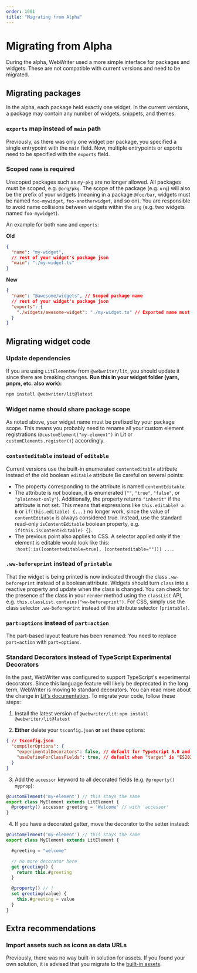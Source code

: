 ```yaml
---
order: 1001
title: "Migrating from Alpha"
---
```


# Migrating from Alpha
During the alpha, WebWriter used a more simple interface for packages and widgets. These are not compatible with current versions and need to be migrated.

## Migrating packages
In the alpha, each package held exactly one widget. In the current versions, a package may contain any number of widgets, snippets, and themes.

### `exports` map instead of `main` path
Previously, as there was only one widget per package, you specified a single entrypoint with the `main` field. Now, multiple entrypoints or exports need to be specified with the `exports` field.

### Scoped `name` is required
Unscoped packages such as `my-pkg` are no longer allowed. All packages must be scoped, e.g. `@org/pkg`. The scope of the package (e.g. `org`) will also be the prefix of your widgets (meaning in a package `@foo/bar`, widgets must be named `foo-mywidget`, `foo-anotherwidget`, and so on). You are responsible to avoid name collisions between widgets within the `org` (e.g. two widgets named `foo-mywidget`).


An example for both `name` and `exports`:

**Old**
```json
{
  "name": "my-widget",
  // rest of your widget's package json
  "main": "./my-widget.ts"
}
```

**New**
```json
{
  "name": "@awesome/widgets", // Scoped package name
  // rest of your widget's package json
  "exports": {
    "./widgets/awesome-widget": "./my-widget.ts" // Exported name must match the package scope
  }
}
```

## Migrating widget code

### Update dependencies
If you are using `LitElementWw` from `@webwriter/lit`, you should update it since there are breaking changes.
**Run this in your widget folder (yarn, pnpm, etc. also work):**
```sh
npm install @webwriter/lit@latest
```

### Widget name should share package scope
As noted above, your widget name must be prefixed by your package scope. This means you probably need to rename all your custom element registrations (`@customElement("my-element")` in Lit or `customElements.register()`) accordingly. 

### `contenteditable` instead of `editable`
Current versions use the built-in enumerated `contenteditable` attribute instead of the old boolean `editable` attribute
Be careful on several points:
- The property corresponding to the attribute is named `contentEditable`.
- The attribute is *not* boolean, it is enumerated (`""`, `"true"`, `"false"`, or `"plaintext-only"`). Additionally, the property returns `"inherit"` if the attribute is not set. This means that expressions like `this.editable? a: b` or `if(this.editable) {...}` no longer work, since the value of `contentEditable` is always considered true. Instead, use the standard read-only `isContentEditable` boolean property, e.g. `if(this.isContentEditable) {}`.
- The previous point also applies to CSS. A selector applied only if the element is editable would look like this: `:host(:is([contenteditable=true], [contenteditable=""])) ...`. 

### `.ww-beforeprint` instead of `printable`
That the widget is being printed is now indicated through the class `.ww-beforeprint` instead of a boolean attribute. Widgets should turn `class` into a reactive property and update when the class is changed. You can check for the presence of the class in your `render` method using the `classList` API, e.g. `this.classList.contains("ww-beforeprint")`. For CSS, simply use the class selector `.ww-beforeprint` instead of the attribute selector `[printable]`.

### `part=options` instead of `part=action`
The part-based layout feature has been renamed: You need to replace `part=action` with `part=options`.

### Standard Decorators instead of TypeScript Experimental Decorators
In the past, WebWriter was configured to support TypeScript's experimental decorators. Since this language feature will likely be deprecated in the long term, WebWriter is moving to standard decorators. You can read more about the change in [Lit's documentation](https://lit.dev/docs/components/decorators/#standard-decorators). To migrate your code, follow these steps:

1. Install the latest version of `@webwriter/lit`: `npm install @webwriter/lit@latest`

2. **Either** delete your `tsconfig.json` **or** set these options:
```json
{ // tsconfig.json
  "compilerOptions": {
    "experimentalDecorators": false, // default for TypeScript 5.0 and up
    "useDefineForClassFields": true, // default when "target" is "ES2022" or higher
  }
}
```

3. Add the `accessor` keyword to all decorated fields (e.g. `@property() myprop`):

```ts
@customElement('my-element') // this stays the same
export class MyElement extends LitElement {
  @property() accessor greeting = 'Welcome' // with 'accessor'
}
```

4. If you have a decorated getter, move the decorator to the setter instead:

```ts
@customElement('my-element') // this stays the same
export class MyElement extends LitElement {

  #greeting = "welcome"

  // no more decorator here
  get greeting() {
    return this.#greeting
  }

  @property() // !
  set greeting(value) {
    this.#greeting = value
  }
}
```


## Extra recommendations

### Import assets such as icons as data URLs
Previously, there was no way built-in solution for assets. If you found your own solution, it is advised that you migrate to the [built-in assets](./widgets/assets).